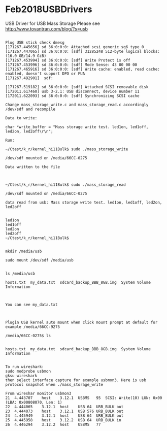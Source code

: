 # Feb2018USBDrivers
USB Driver for USB Mass Storage
Please see http://www.tovantran.com/blog/?s=usb
<pre><code>
Plug USB stick check dmesg 
[171267.445656] sd 36:0:0:0: Attached scsi generic sg6 type 0 
[171267.447065] sd 36:0:0:0: [sdf] 31285248 512-byte logical blocks: (16.0 GB/14.9 GiB)
[171267.453994] sd 36:0:0:0: [sdf] Write Protect is off
[171267.453996] sd 36:0:0:0: [sdf] Mode Sense: 43 00 00 00
[171267.465916] sd 36:0:0:0: [sdf] Write cache: enabled, read cache: enabled, doesn't support DPO or FUA
[171267.492901]  sdf:<br>
[171267.519182] sd 36:0:0:0: [sdf] Attached SCSI removable disk
[172011.617460] usb 3-2.1: USB disconnect, device number 11
[172011.622093] sd 36:0:0:0: [sdf] Synchronizing SCSI cache

Change mass_storage_write.c and mass_storage_read.c accordingly /dev/sdf and recompile<br>
Data to write:<br>
char *write_buffer = "Mass storage write test. led1on, led1off, led2on, led2off\r\n";

Run:<br>
~/Ctest/k_r/kernel_hi11Bulk$ sudo ./mass_storage_write<br>
/dev/sdf mounted on /media/66CC-0275<br>
Data written to the file<br>
<br>
~/Ctest/k_r/kernel_hi11Bulk$ sudo ./mass_storage_read<br>
/dev/sdf mounted on /media/66CC-0275<br>
data read from usb: Mass storage write test. led1on, led1off, led2on, led2off<br>

led1on
led1off
led2on
led2off
~/Ctest/k_r/kernel_hi11Bulk$ <br>

mkdir /media/usb<br>
sudo mount /dev/sdf /media/usb<br>

ls /media/usb<br>
hosts.txt  my_data.txt  sdcard_backup_BBB_8GB.img  System Volume Information<br>
<br>
You can see my_data.txt <br>
<br>
Plugin USB kernel auto mount when click mount prompt at default for example /media/66CC-9275 <br>
/media/66CC-0275$ ls<br><br>
hosts.txt  my_data.txt  sdcard_backup_BBB_8GB.img  System Volume Information<br>

To run wireshark:
sudo modprobe usbmon
gksu wireshark 
then select interface capture for example usbmon3. Here is usb protocol snapshot when ./mass_storage_write

From wireshar monitor usbmon3
21	4.443707	host	3.12.1	USBMS	95	SCSI: Write(10) LUN: 0x00 (LBA: 0x00808070, Len: 1)
22	4.444065	3.12.1	host	USB	64	URB_BULK out
23	4.444073	host	3.12.1	USB	576	URB_BULK out
24	4.445949	3.12.1	host	USB	64	URB_BULK out
25	4.445958	host	3.12.2	USB	64	URB_BULK in
26	4.446294	3.12.2	host	USBMS	77	


</code>


